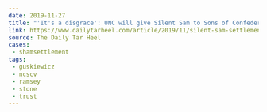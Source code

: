 ```yaml
---
date: 2019-11-27
title: "'It's a disgrace': UNC will give Silent Sam to Sons of Confederate Veterans after suit"
link: https://www.dailytarheel.com/article/2019/11/silent-sam-settlement-1127
source: The Daily Tar Heel
cases:
 - shamsettlement
tags:
 - guskiewicz
 - ncscv
 - ramsey
 - stone
 - trust
---
```

